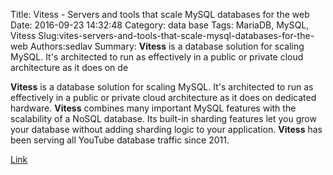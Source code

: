 Title: Vitess - Servers and tools that scale MySQL databases for the web
Date: 2016-09-23 14:32:48
Category: data base
Tags: MariaDB, MySQL, Vitess
Slug:vites-servers-and-tools-that-scale-mysql-databases-for-the-web
Authors:sedlav
Summary: **Vitess** is a database solution for scaling MySQL. It's architected to run as effectively in a public or private cloud architecture as it does on de

**Vitess** is a database solution for scaling MySQL. It's architected to run as effectively in a public or private cloud architecture as it does on dedicated hardware.
**Vitess** combines many important MySQL features with the scalability of a NoSQL database. Its built-in sharding features let you grow your database without adding sharding logic to your application.
**Vitess** has been serving all YouTube database traffic since 2011.

[Link](http://vitess.io/)
